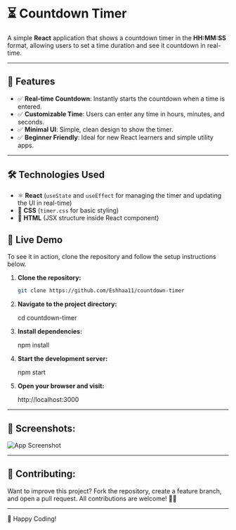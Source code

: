 # ⏳ Countdown Timer

A simple **React** application that shows a countdown timer in the **HH:MM:SS** format, allowing users to set a time duration and see it countdown in real-time.

---

## 📌 Features
- ✅ **Real-time Countdown**: Instantly starts the countdown when a time is entered.
- ✅ **Customizable Time**: Users can enter any time in hours, minutes, and seconds.
- ✅ **Minimal UI**: Simple, clean design to show the timer.
- ✅ **Beginner Friendly**: Ideal for new React learners and simple utility apps.

---

## 🛠️ Technologies Used
- ⚛️ **React** (`useState` and `useEffect` for managing the timer and updating the UI in real-time)
- 🎨 **CSS** (`timer.css` for basic styling)
- 📄 **HTML** (JSX structure inside React component)

## 🚀 Live Demo
To see it in action, clone the repository and follow the setup instructions below.

1. **Clone the repository:**

   ```bash
   git clone https://github.com/Eshhaa11/countdown-timer
   
   
2. **Navigate to the project directory:**

   cd  countdown-timer

3. **Install dependencies:**

   npm install

4. **Start the development server:**

   npm start

5. **Open your browser and visit:**

   http://localhost:3000

---

 ## 🎨 Screenshots:
 ![App Screenshot](src/assets/image.png)

 ---

 ## 🤝 Contributing:
 Want to improve this project? Fork the repository, create a feature branch, and open a pull request. All contributions are welcome! 🚀✨
 
 ---

 🎉 Happy Coding!